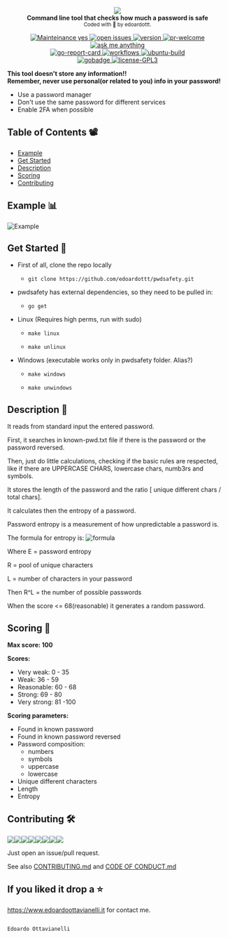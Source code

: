 <p align="center">
  <!-- logo -->
  <img src="https://github.com/edoardottt/images/blob/main/pwdsafety/logo.jpg"><br>
  <b>Command line tool that checks how much a password is safe</b><br>
  <sub>
    Coded with 💙 by edoardottt.
  </sub>
</p>

<!-- badges -->
<p align="center">
    <!-- mainteinance -->
      <a href="https://edoardoottavianelli.it">
        <img src="https://img.shields.io/badge/Maintained%3F-yes-green.svg" alt="Mainteinance yes" />
      </a>
    <!-- open-issues -->
      <a href="https://edoardoottavianelli.it">
        <img src="https://img.shields.io/github/issues/Naereen/StrapDown.js.svg" alt="open issues" />
      </a>
    <!-- version -->
      <a href="https://edoardoottavianelli.it">
        <img src="https://github.com/edoardottt/images/blob/main/pwdsafety/version.svg" alt="version" />
      </a>
    <!-- pr-welcome -->
      <a href="https://edoardoottavianelli.it">
        <img src="https://github.com/edoardottt/READMENATOR/blob/master/images/pr-welcome.svg" alt="pr-welcome" />
      </a>
    <!-- ask-me-anything -->
      <a href="https://edoardoottavianelli.it">
        <img src="https://github.com/edoardottt/READMENATOR/blob/master/images/ask-me-anything.svg" alt="ask me anything" />
      </a>
  <br>
    <!-- go-report-card -->
      <a href="https://goreportcard.com/report/github.com/edoardottt/pwdsafety">
        <img src="https://goreportcard.com/badge/github.com/edoardottt/pwdsafety" alt="go-report-card" />
      </a>
    <!-- workflows -->
      <a href="https://edoardoottavianelli.it">
        <img src="https://github.com/edoardottt/pwdsafety/workflows/Go/badge.svg?branch=master" alt="workflows" />
      </a>
    <!-- ubuntu-build -->
      <a href="https://edoardoottavianelli.it">
        <img src="https://github.com/edoardottt/images/blob/main/pwdsafety/ubuntu-build.svg" alt="ubuntu-build" />
      </a>
  <br>
    <!-- gobadge -->
      <a href="https://edoardoottavianelli.it">
        <img src="https://github.com/edoardottt/images/blob/main/pwdsafety/gobadge" alt="gobadge" />
      </a>
    <!-- license GPLv3.0 -->
      <a href="https://github.com/edoardottt/READMENATOR/blob/master/LICENSE">
        <img src="https://github.com/edoardottt/READMENATOR/blob/master/images/license-GPL3.svg" alt="license-GPL3" />
      </a>
</p>

**This tool doesn't store any information!!**  
**Remember, never use personal(or related to you) info in your password!**  
 - Use a password manager  
 - Don't use the same password for different services  
 - Enable 2FA when possible  
 
 Table of Contents 📽
 ------
 
 - [Example](https://github.com/edoardottt/pwdsafety#example-bar_chart)
 - [Get Started](https://github.com/edoardottt/pwdsafety#get-started-)
 - [Description](https://github.com/edoardottt/pwdsafety#description-)
 - [Scoring](https://github.com/edoardottt/pwdsafety#scoring-)
 - [Contributing](https://github.com/edoardottt/pwdsafety#contributing-)


Example :bar_chart:
----------

![Example](https://github.com/edoardottt/images/blob/main/pwdsafety/screen.gif)

Get Started 🎉
----------

- First of all, clone the repo locally

  - `git clone https://github.com/edoardottt/pwdsafety.git`

- pwdsafety has external dependencies, so they need to be pulled in:

  - `go get`

- Linux (Requires high perms, run with sudo)

  - `make linux`

  - `make unlinux`

- Windows (executable works only in pwdsafety folder. Alias?)

  - `make windows`

  - `make unwindows`

Description 🔦 
----------

It reads from standard input the entered password.

First, it searches in known-pwd.txt file if there is the password or the password reversed.

Then, just do little calculations, checking if the basic rules are respected, like if there are UPPERCASE CHARS, lowercase chars, numb3rs and symbols.

It stores the length of the password and the ratio [ unique different chars / total chars].

It calculates then the entropy of a password.

Password entropy is a measurement of how unpredictable a password is.

The formula for entropy is:
              ![formula](https://github.com/edoardottt/images/blob/main/pwdsafety/formula.png)
              
Where E = password entropy

R = pool of unique characters

L = number of characters in your password

Then R^L = the number of possible passwords

When the score <= 68(reasonable) it generates a random password.

Scoring 💯
----------

**Max score: 100**

**Scores:**
  - Very weak: 0 - 35
  - Weak: 36 - 59
  - Reasonable: 60 - 68
  - Strong: 69 - 80
  - Very strong: 81 -100
  
**Scoring parameters:**
  - Found in known password
  - Found in known password reversed
  - Password composition:
      - numbers
      - symbols
      - uppercase
      - lowercase
  - Unique different characters
  - Length
  - Entropy

Contributing 🛠
-------

[![](https://sourcerer.io/fame/edoardottt/edoardottt/pwdsafety/images/0)](https://sourcerer.io/fame/edoardottt/edoardottt/pwdsafety/links/0)[![](https://sourcerer.io/fame/edoardottt/edoardottt/pwdsafety/images/1)](https://sourcerer.io/fame/edoardottt/edoardottt/pwdsafety/links/1)[![](https://sourcerer.io/fame/edoardottt/edoardottt/pwdsafety/images/2)](https://sourcerer.io/fame/edoardottt/edoardottt/pwdsafety/links/2)[![](https://sourcerer.io/fame/edoardottt/edoardottt/pwdsafety/images/3)](https://sourcerer.io/fame/edoardottt/edoardottt/pwdsafety/links/3)[![](https://sourcerer.io/fame/edoardottt/edoardottt/pwdsafety/images/4)](https://sourcerer.io/fame/edoardottt/edoardottt/pwdsafety/links/4)[![](https://sourcerer.io/fame/edoardottt/edoardottt/pwdsafety/images/5)](https://sourcerer.io/fame/edoardottt/edoardottt/pwdsafety/links/5)[![](https://sourcerer.io/fame/edoardottt/edoardottt/pwdsafety/images/6)](https://sourcerer.io/fame/edoardottt/edoardottt/pwdsafety/links/6)[![](https://sourcerer.io/fame/edoardottt/edoardottt/pwdsafety/images/7)](https://sourcerer.io/fame/edoardottt/edoardottt/pwdsafety/links/7)

Just open an issue/pull request. 

See also [CONTRIBUTING.md](https://github.com/edoardottt/pwdsafety/blob/master/CONTRIBUTING.md) and [CODE OF CONDUCT.md](https://github.com/edoardottt/pwdsafety/blob/master/CODE_OF_CONDUCT.md)



If you liked it drop a :star:
-------

https://www.edoardoottavianelli.it for contact me.


                                                                        Edoardo Ottavianelli
